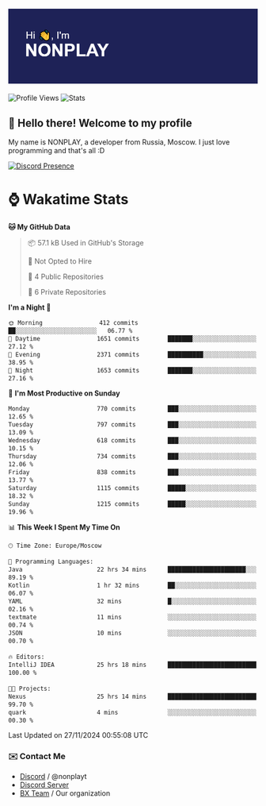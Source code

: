 ![Discord Presence](./header.png)
<br></br>
![Profile Views](https://komarev.com/ghpvc/?username=NONPLAYT&color=blue&style=for-the-badge)
![Stats](https://img.shields.io/badge/0%25-OPTIMIZED-orange?style=for-the-badge)


## :wave: Hello there! Welcome to my profile

My name is NONPLAY, a developer from Russia, Moscow. I just love programming and that's all :D

[![Discord Presence](https://lanyard.cnrad.dev/api/597087584090587177?showDisplayName=true)](https://discord.com/users/597087584090587177) 

# ⌚ Wakatime Stats

<!--START_SECTION:waka-->
**🐱 My GitHub Data** 

> 📦 57.1 kB Used in GitHub's Storage 
 > 
> 🚫 Not Opted to Hire
 > 
> 📜 4 Public Repositories 
 > 
> 🔑 6 Private Repositories 
 > 
**I'm a Night 🦉** 

```text
🌞 Morning                412 commits         ██░░░░░░░░░░░░░░░░░░░░░░░   06.77 % 
🌆 Daytime                1651 commits        ███████░░░░░░░░░░░░░░░░░░   27.12 % 
🌃 Evening                2371 commits        ██████████░░░░░░░░░░░░░░░   38.95 % 
🌙 Night                  1653 commits        ███████░░░░░░░░░░░░░░░░░░   27.16 % 
```
📅 **I'm Most Productive on Sunday** 

```text
Monday                   770 commits         ███░░░░░░░░░░░░░░░░░░░░░░   12.65 % 
Tuesday                  797 commits         ███░░░░░░░░░░░░░░░░░░░░░░   13.09 % 
Wednesday                618 commits         ███░░░░░░░░░░░░░░░░░░░░░░   10.15 % 
Thursday                 734 commits         ███░░░░░░░░░░░░░░░░░░░░░░   12.06 % 
Friday                   838 commits         ███░░░░░░░░░░░░░░░░░░░░░░   13.77 % 
Saturday                 1115 commits        █████░░░░░░░░░░░░░░░░░░░░   18.32 % 
Sunday                   1215 commits        █████░░░░░░░░░░░░░░░░░░░░   19.96 % 
```


📊 **This Week I Spent My Time On** 

```text
🕑︎ Time Zone: Europe/Moscow

💬 Programming Languages: 
Java                     22 hrs 34 mins      ██████████████████████░░░   89.19 % 
Kotlin                   1 hr 32 mins        ██░░░░░░░░░░░░░░░░░░░░░░░   06.07 % 
YAML                     32 mins             █░░░░░░░░░░░░░░░░░░░░░░░░   02.16 % 
textmate                 11 mins             ░░░░░░░░░░░░░░░░░░░░░░░░░   00.74 % 
JSON                     10 mins             ░░░░░░░░░░░░░░░░░░░░░░░░░   00.70 % 

🔥 Editors: 
IntelliJ IDEA            25 hrs 18 mins      █████████████████████████   100.00 % 

🐱‍💻 Projects: 
Nexus                    25 hrs 14 mins      █████████████████████████   99.70 % 
quark                    4 mins              ░░░░░░░░░░░░░░░░░░░░░░░░░   00.30 % 
```


 Last Updated on 27/11/2024 00:55:08 UTC
<!--END_SECTION:waka-->

### ✉️ Contact Me

- [Discord](https://discord.com/users/597087584090587177) / @nonplayt
- [Discord Server](https://discord.gg/p7cxhw7E2M)
- [BX Team](https://github.com/BX-Team) / Our organization

